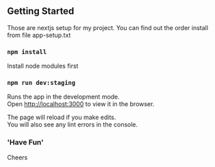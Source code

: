 ## Getting Started

Those are nextjs setup for my project.
You can find out the order install from file app-setup.txt

### `npm install`

Install node modules first

### `npm run dev:staging`

Runs the app in the development mode.<br />
Open [http://localhost:3000](http://localhost:3000) to view it in the browser.

The page will reload if you make edits.<br />
You will also see any lint errors in the console.

### 'Have Fun'
Cheers